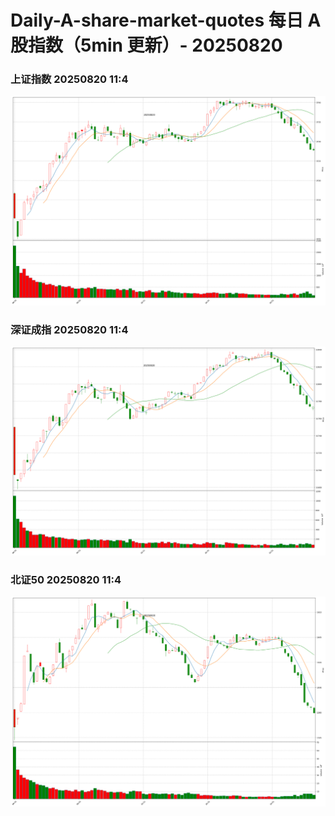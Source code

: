 
# Daily-A-share-market-quotes 每日 A 股指数（5min 更新）- 20250820

### 上证指数 20250820 11:4
![](./fig/2025/8/20250820-sh000001.png)

### 深证成指 20250820 11:4
![](./fig/2025/8/20250820-sz399001.png)

### 北证50 20250820 11:4
![](./fig/2025/8/20250820-bj899050.png)
